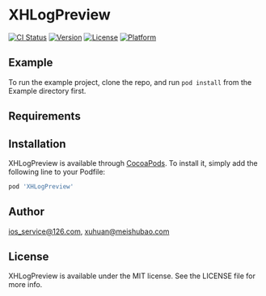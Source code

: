 # XHLogPreview

[![CI Status](https://img.shields.io/travis/ios_service@126.com/XHLogPreview.svg?style=flat)](https://travis-ci.org/ios_service@126.com/XHLogPreview)
[![Version](https://img.shields.io/cocoapods/v/XHLogPreview.svg?style=flat)](https://cocoapods.org/pods/XHLogPreview)
[![License](https://img.shields.io/cocoapods/l/XHLogPreview.svg?style=flat)](https://cocoapods.org/pods/XHLogPreview)
[![Platform](https://img.shields.io/cocoapods/p/XHLogPreview.svg?style=flat)](https://cocoapods.org/pods/XHLogPreview)

## Example

To run the example project, clone the repo, and run `pod install` from the Example directory first.

## Requirements

## Installation

XHLogPreview is available through [CocoaPods](https://cocoapods.org). To install
it, simply add the following line to your Podfile:

```ruby
pod 'XHLogPreview'
```

## Author

ios_service@126.com, xuhuan@meishubao.com

## License

XHLogPreview is available under the MIT license. See the LICENSE file for more info.
